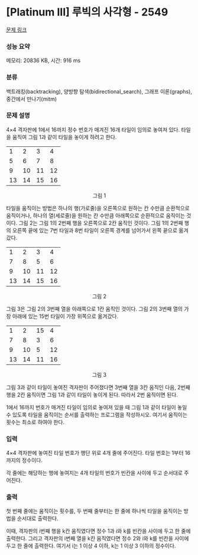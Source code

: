 # [Platinum III] 루빅의 사각형 - 2549 

[문제 링크](https://www.acmicpc.net/problem/2549) 

### 성능 요약

메모리: 20836 KB, 시간: 916 ms

### 분류

백트래킹(backtracking), 양방향 탐색(bidirectional_search), 그래프 이론(graphs), 중간에서 만나기(mitm)

### 문제 설명

<p>4×4 격자판에 1에서 16까지 정수 번호가 매겨진 16개 타일이 임의로 놓여져 있다. 타일을 움직여 그림 1과 같이 타일을 놓이게 하려고 한다.</p>

<table class="table table-bordered td-center table-2549">
	<tbody>
		<tr>
			<td>1</td>
			<td>2</td>
			<td>3</td>
			<td>4</td>
		</tr>
		<tr>
			<td>5</td>
			<td>6</td>
			<td>7</td>
			<td>8</td>
		</tr>
		<tr>
			<td>9</td>
			<td>10</td>
			<td>11</td>
			<td>12</td>
		</tr>
		<tr>
			<td>13</td>
			<td>14</td>
			<td>15</td>
			<td>16</td>
		</tr>
	</tbody>
</table>

<p style="text-align: center; ">그림 1</p>

<p>타일을 움직이는 방법은 하나의 행(가로줄)을 오른쪽으로 원하는 칸 수만큼 순환적으로 움직이거나, 하나의 열(세로줄)을 원하는 칸 수만큼 아래쪽으로 순환적으로 움직이는 것이다. 그림 2는 그림 1의 2번째 행을 오른쪽으로 2칸 움직인 것이다. 그림 1의 2번째 행의 오른쪽 끝에 있는 7번 타일과 8번 타일이 오른쪽 경계를 넘어가서 왼쪽 끝으로 옮겨갔다.</p>

<table class="table table-bordered td-center table-2549">
	<tbody>
		<tr>
			<td>1</td>
			<td>2</td>
			<td class="b">3</td>
			<td>4</td>
		</tr>
		<tr>
			<td class="bb">7</td>
			<td class="bb">8</td>
			<td class="bb">5</td>
			<td class="bb">6</td>
		</tr>
		<tr>
			<td>9</td>
			<td>10</td>
			<td class="b">11</td>
			<td>12</td>
		</tr>
		<tr>
			<td>13</td>
			<td>14</td>
			<td class="b">15</td>
			<td>16</td>
		</tr>
	</tbody>
</table>

<p style="text-align: center; ">그림 2</p>

<p>그림 3은 그림 2의 3번째 열을 아래쪽으로 1칸 움직인 것이다. 그림 2의 3번째 열의 가장 아래에 있는 15번 타일이 가장 위쪽으로 옮겨갔다.</p>

<table class="table table-bordered td-center table-2549">
	<tbody>
		<tr>
			<td>1</td>
			<td>2</td>
			<td class="bb">15</td>
			<td>4</td>
		</tr>
		<tr>
			<td>7</td>
			<td>8</td>
			<td class="bb">3</td>
			<td>6</td>
		</tr>
		<tr>
			<td>9</td>
			<td>10</td>
			<td class="bb">5</td>
			<td>12</td>
		</tr>
		<tr>
			<td>13</td>
			<td>14</td>
			<td class="bb">11</td>
			<td>16</td>
		</tr>
	</tbody>
</table>

<p style="text-align: center; ">그림 3</p>

<p>그림 3과 같이 타일이 놓여진 격자판이 주어졌다면 3번째 열을 3칸 움직인 다음, 2번째 행을 2칸 움직이면 그림 1과 같이 타일이 놓이게 된다. 따라서 2번 움직이면 된다.</p>

<p>1에서 16까지 번호가 매겨진 타일이 임의로 놓여져 있을 때 그림 1과 같이 타일이 놓일 수 있도록 타일을 움직이는 순서를 출력하는 프로그램을 작성하시오. 여기서 움직이는 횟수는 최소로 하여야 한다.</p>

### 입력 

 <p>4×4 격자판에 놓여진 타일 번호가 행단 위로 4개 줄에 주어진다. 타일 번호는 1부터 16까지의 정수이다.</p>

<p>각 줄에는 해당하는 행에 놓여지는 4개 타일의 번호가 빈칸을 사이에 두고 순서대로 주어진다.</p>

### 출력 

 <p>첫 번째 줄에는 움직이는 횟수를, 두 번째 줄부터는 한 줄에 하나씩 타일을 움직이는 방법을 순서대로 출력한다.</p>

<p>이때, 격자판의 i번째 행을 k칸 움직였다면 정수 1과 i와 k를 빈칸을 사이에 두고 한 줄에 출력한다. 그리고 격자판의 i번째 열을 k칸 움직였다면 정수 2와 i와 k를 빈칸을 사이에 두고 한 줄에 출력한다. 여기서 i는 1 이상 4 이하, k는 1 이상 3 이하의 정수이다.</p>


